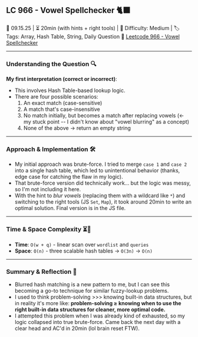 ## LC 966 - Vowel Spellchecker 🐈‍⬛

📅 09.15.25 | ⏳ 20min (with hints + right tools) | 🧩 Difficulty: Medium | 🏷️ Tags: Array, Hash Table, String, Daily Question
🔗 [Leetcode 966 - Vowel Spellchecker](https://leetcode.com/problems/vowel-spellchecker/description/)

---

### Understanding the Question 🔍

**My first interpretation (correct or incorrect)**:

- This involves Hash Table-based lookup logic.
- There are four possible scenarios:
  1. An exact match (case-sensitive)
  2. A match that's case-insensitive
  3. No match initially, but becomes a match after replacing vowels (← my stuck point -- I didn't know about "vowel blurring" as a concept)
  4. None of the above → return an empty string

---

### Approach & Implementation 🛠️

- My initial approach was brute-force. I tried to merge `case 1` and `case 2` into a single hash table, which led to unintentional behavior (thanks, edge case for catching the flaw in my logic).
- That brute-force version did technically work... but the logic was messy, so I'm not including it here.
- With the hint to _blur vowels_ (replacing them with a wildcard like `*`) and switching to the right tools (JS `Set`, `Map`), it took around 20min to write an optimal solution. Final version is in the JS file.

---

### Time & Space Complexity ⏳🌌

- **Time**: `O(w + q)` - linear scan over `wordlist` and `queries`
- **Space**: `O(n)` - three scalable hash tables → `O(3n)` → `O(n)`

---

### Summary & Reflection 💭

- Blurred hash matching is a new pattern to me, but I can see this becoming a go-to technique for similar fuzzy-lookup problems.
- I used to think problem-solving >>> knowing built-in data structures, but in reality it's more like:
  **problem-solving ≥ knowing when to use the right built-in data structures for cleaner, more optimal code.**
- I attempted this problem when I was already kind of exhausted, so my logic collapsed into true brute-force.
  Came back the next day with a clear head and AC'd in 20min (lol brain reset FTW).

